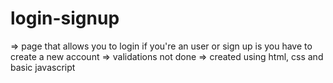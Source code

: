 # login-signup
=> page that allows you to login if you're an user or sign up is you have to create a new account
=> validations not done
=> created using html, css and basic javascript
